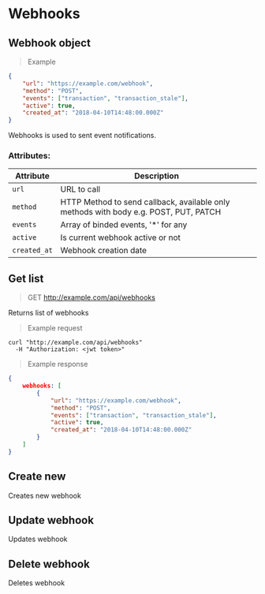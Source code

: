 # Webhooks

## Webhook object

> Example

```json
{
    "url": "https://example.com/webhook",
    "method": "POST",
    "events": ["transaction", "transaction_stale"],
    "active": true,
    "created_at": "2018-04-10T14:48:00.000Z"
}
```

Webhooks is used to sent event notifications.
 
### Attributes:

Attribute | Description
--------- | -----------
`url` | URL to call
`method` | HTTP Method to send callback, available only methods with body e.g. POST, PUT, PATCH
`events` | Array of binded events, '*' for any
`active` | Is current webhook active or not
`created_at` | Webhook creation date

## Get list

> GET http://example.com/api/webhooks

Returns list of webhooks

> Example request

```shell
curl "http://example.com/api/webhooks"
  -H "Authorization: <jwt token>"
```

> Example response

```json
{
    webhooks: [
        {
            "url": "https://example.com/webhook",
            "method": "POST",
            "events": ["transaction", "transaction_stale"],
            "active": true,
            "created_at": "2018-04-10T14:48:00.000Z"
        }
    ]
}
```

## Create new

Creates new webhook

## Update webhook

Updates webhook

## Delete webhook

Deletes webhook
